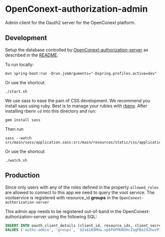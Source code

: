 # OpenConext-authorization-admin
Admin client for the Oauth2 server for the OpenConext platform.

## Development

Setup the database controlled by [OpenConext-authorization-server](https://github.com/OpenConext/OpenConext-authorization-server) as described in the [README](https://github.com/OpenConext/OpenConext-authorization-server/blob/master/README.md).

To run locally:

`mvn spring-boot:run -Drun.jvmArguments="-Dspring.profiles.active=dev"`

Or use the shortcut:

`./start.sh`

We use sass to ease the pain of CSS development. We recommend you install sass using ruby. Best is to manage your rubies
with [rbenv](https://github.com/sstephenson/rbenv). After installing rbenv ```cd``` into this directory and run:

    gem install sass

Then run

    sass --watch src/main/sass/application.sass:src/main/resources/static/css/application.css

Or use the shortcut:

    ./watch.sh

## Production

Since only users with any of the roles defined in the property ```allowed_roles``` are allowed to connect to this app
  we need to query the voot service. The vootservice is registered with resource_id **groups** in the ```OpenConext-authorization-server```

This admin app needs to be registered out-of-band in the OpenConext-authorization-server using the following SQL:

```sql
INSERT INTO oauth_client_details (client_id, resource_ids, client_secret, scope, authorized_grant_types, web_server_redirect_uri)
VALUES ('authz-admin', 'groups', '$2a$10$MUw.vpbP4PMUBXHcZagPBe292hwzPI4qjXi1u8e6ON8PJmCnQ8U0S', 'read','authorization_code', 'http://localhost:8081');
```
